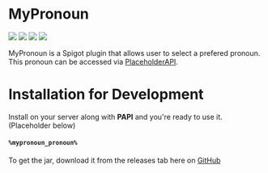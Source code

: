 # MyPronoun
[![](https://img.shields.io/badge/requires-EnderLibs-blue.svg?logo=github)](https://github.com/EnderGamingFilms/EnderLibs)
[![](https://img.shields.io/badge/Subscribe-on%20Youtube-red.svg?logo=youtube)](https://youtube.com/endergamingfilms)
![](https://img.shields.io/github/v/release/EnderGamingFilms/MyPronoun)
[![](https://img.shields.io/github/issues/EnderGamingFilms/MyPronoun)](https://github.com/EnderGamingFilms/MyPronoun/issues)

MyPronoun is a Spigot plugin that allows user to select a prefered pronoun. This pronoun can be accessed via [PlaceholderAPI](https://www.spigotmc.org/resources/placeholderapi.6245/).

# Installation for Development

Install on your server along with **PAPI** and you're ready to use it. (Placeholder below)
#### `%mypronoun_pronoun%`

To get the jar, download it from the releases tab here on [GitHub](https://github.com/EnderGamingFilms/MyPronoun/releases)
